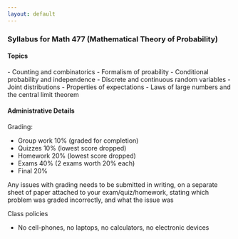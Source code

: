 ```yaml
---
layout: default
---
```



<h3>Syllabus for Math 477 (Mathematical Theory of Probability) </h3>

<h4>Topics</h4>
 - Counting and combinatorics
 - Formalism of proability
 - Conditional probability and independence
 - Discrete and continuous random variables
 - Joint distributions
 - Properties of expectations
 - Laws of large numbers and the central limit theorem

<h4>Administrative Details</h4>

Grading:
 - Group work 10% (graded for completion)
 - Quizzes 10% (lowest score dropped)
 - Homework 20% (lowest score dropped)
 - Exams 40% (2 exams worth 20% each)
 - Final 20%

Any issues with grading needs to be submitted in writing, on a separate
sheet of paper attached to your exam/quiz/homework, stating which problem
was graded incorrectly, and what the issue was 

Class policies
 - No cell-phones, no laptops, no calculators, no electronic devices

